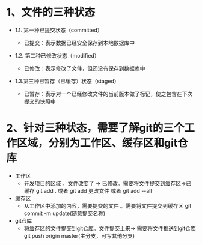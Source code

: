 # 1、文件的三种状态

* 1.1. 第一种已提交状态（committed）
  * 已提交：表示数据已经安全保存到本地数据库中

* 1.2. 第二种已修改状态（modified）
  * 已修改：表示修改了文件，但还没有保存到数据库中

* 1.3.第三种已暂存（已缓存）状态（staged）
  * 已暂存：表示对一个已经修改文件的当前版本做了标记，使之包含在下次提交的快照中

# 2、针对三种状态，需要了解git的三个工作区域，分别为工作区、缓存区和git仓库

* 工作区
  * 开发项目的区域 ，文件改变了 -> 已修改。需要将文件提交到缓存区->已缓存   git add . 或者 git add 更改文件 或者 git add --all
* 缓存区
  * 从工作区中添加的内容，需要提交的文件 。需要将文件提交到缓存区  git commit -m update(随意提交名称)
* git仓库
  * 将缓存区的文件提交到git仓库。文件提交上来->  需要将文件推送到git仓库 git push origin master(主分支，可写其他分支)

